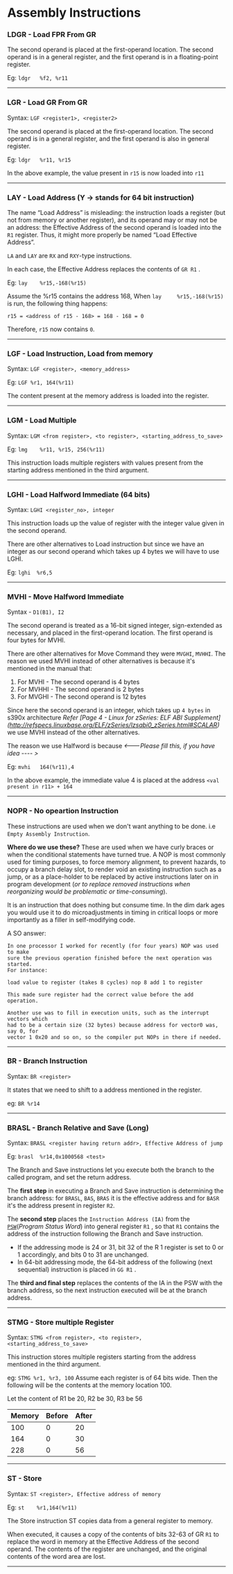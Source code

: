 # Assembly Instructions

### LDGR - Load FPR From GR

The second operand is placed at the first-operand location. The second operand 
is in a general register, and the first operand is in a floating-point register.

Eg: `ldgr	%f2, %r11`

-----------------------------------

### LGR - Load GR From GR

Syntax: `LGF <register1>, <register2>`

The second operand is placed at the first-operand location. The second operand 
is in a general register, and the first operand is also in general register.

Eg: `ldgr	%r11, %r15`

In the above example, the value present in `r15` is now loaded into `r11`

-----------------------------------

### LAY - Load Address (Y -> stands for 64 bit instruction)

The name “Load Address” is misleading: the instruction loads a register 
(but not from memory or another register), and its operand may or may not be an 
address: the Effective Address of the second operand is loaded into the `R1` 
register. Thus, it might more properly be named “Load Effective Address”.

`LA` and `LAY` are `RX` and `RXY`-type instructions.

In each case, the Effective Address replaces the contents of `GR R1` .

Eg: `lay 	%r15,-168(%r15)`

Assume the %r15 contains the address 168, When `lay 	%r15,-168(%r15)` is run, 
the following thing happens:

`r15 = <address of r15 - 168> = 168 - 168 = 0`

Therefore, `r15` now contains `0`.

-----------------------------------

### LGF - Load Instruction, Load from memory

Syntax: `LGF <register>, <memory_address>`

Eg: `LGF %r1, 164(%r11)`

The content present at the memory address is loaded into the register.

-----------------------------------

### LGM - Load Multiple 

Syntax: `LGM <from register>, <to register>, <starting_address_to_save>`

Eg: `lmg	%r11, %r15, 256(%r11)`

This instruction loads multiple registers with values present from the starting address mentioned in the third argument.

-------------------------------------

### LGHI - Load Halfword Immediate (64 bits)

Syntax: `LGHI <register_no>, integer`

This instruction loads up the value of register with the integer value given in
the second operand.

There are other alternatives to Load instruction but since we have an integer as
our second operand which takes up 4 bytes we will have to use LGHI.

Eg: `lghi  %r6,5`

-----------------------------------

### MVHI - Move Halfword Immediate

Syntax - `D1(B1), I2`

The second operand is treated as a 16-bit signed integer, sign-extended as 
necessary, and placed in the first-operand location. The first operand is 
four bytes for  MVHI.

There are other alternatives for Move Command they were `MVGHI`, `MVHHI`. 
The reason we used MVHI instead of other alternatives is because it's mentioned 
in the manual that:

1. For MVHI - The second operand is 4 bytes
2. For MVHHI - The second operand is  2 bytes
3. For MVGHI - The second operand is 12 bytes

Since here the second operand is an integer, which takes up `4 bytes`
in s390x architecture _Refer [Page 4 - Linux for zSeries: ELF ABI Supplement]
(http://refspecs.linuxbase.org/ELF/zSeries/lzsabi0_zSeries.html#SCALAR)_ we use 
MVHI instead of the other alternatives.

The reason we use Halfword is because _<---Please fill this, if you have idea ---- >_ 

Eg: `mvhi	164(%r11),4`

In the above example, the immediate value  4 is placed at the address 
`<val present in r11> + 164`

-----------------------------------

### NOPR - No opeartion Instruction

These instructions are used when we don't want anything to be done. i.e 
`Empty Assembly Instruction`. 

**Where do we use these?** These are used when we have curly braces or when the 
conditional statements have turned true. A NOP is most commonly used for timing 
purposes, to force memory alignment, to prevent hazards, to occupy a branch 
delay slot, to render void an existing instruction such as a jump, or as a 
place-holder to be replaced by active instructions later on in program 
development (_or to replace removed instructions when reorganizing would be 
problematic or time-consuming_). 

It is an instruction that does nothing but consume time. In the dim dark ages
you would use it to do microadjustments in timing in critical loops or more 
importantly as a filler in self-modifying code.

A SO answer:
```
In one processor I worked for recently (for four years) NOP was used to make 
sure the previous operation finished before the next operation was started. 
For instance:

load value to register (takes 8 cycles) nop 8 add 1 to register

This made sure register had the correct value before the add operation.

Another use was to fill in execution units, such as the interrupt vectors which 
had to be a certain size (32 bytes) because address for vector0 was, say 0, for 
vector 1 0x20 and so on, so the compiler put NOPs in there if needed.

```

-----------------------------------

### BR - Branch Instruction

Syntax: `BR <register>`

It states that we need to shift to a address mentioned in the register.

eg: `BR %r14`

-----------------------------------

### BRASL - Branch Relative and Save (Long)

Syntax: `BRASL <register having return addr>, Effective Address of jump`

Eg: `brasl	%r14,0x1000568 <test>`

The Branch and Save instructions let you execute both the branch to the 
called program, and set the return address.

The **first step** in executing a Branch and Save instruction is determining the 
branch address: for `BRASL`, `BAS`, `BRAS` it is the effective address and 
for `BASR` it's the address present in register `R2`.

The **second step** places the `Instruction Address (IA)` from the [`PSW`](https://en.wikipedia.org/wiki/Program_status_word)(_Program Status Word_)
into general register `R1` , so that `R1` contains the address of the 
instruction following the Branch and Save instruction.

* If the addressing mode is 24 or 31, bit 32 of the R 1 register is set to 
0 or 1 accordingly, and bits 0 to 31 are unchanged.
* In 64-bit addressing mode, the 64-bit address of the following 
(next sequential) instruction is placed in `GG R1` .

The **third and final step** replaces the contents of the IA in the PSW with 
the branch address, so the next instruction executed will be at the branch 
address.

-------------------------------------

### STMG - Store multiple Register

Syntax: `STMG <from register>, <to register>, <starting_address_to_save>`

This instruction stores multiple registers starting from the address mentioned 
in the third argument.

eg: `STMG %r1, %r3, 100`
Assume each register is of 64 bits wide. Then the following will be the contents 
at the memory location 100.

Let the content of R1 be 20, R2 be 30, R3 be 56

| Memory   | Before	   | After |
| -------- | --------- |------ |
| 100      |	0	   |  20   |
| 164      |	0	   |  30   |
| 228      |    0      |  56   |
                                   

-----------------------------------

### ST - Store

Syntax: `ST <register>, Effective address of memory`

Eg: `st	   %r1,164(%r11)`

The Store instruction ST copies data from a general register to memory.

When executed, it causes a copy of the contents of bits 32-63 of GR `R1` to 
replace the word in memory at the Effective Address of the second operand. 
The contents of the register are unchanged, and the original contents of the 
word area are lost.

-----------------------------------
